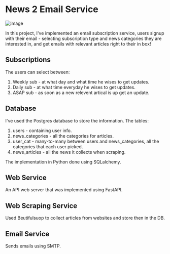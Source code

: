 # News 2 Email Service
![image](https://user-images.githubusercontent.com/57361655/155305933-71ee917e-9901-4cd9-8f6b-e1bcdd68a691.png)

In this project, I've implemented an email subscription service, users signup with their email - selecting subscription type and news categories they are interested in, and get emails with relevant articles right to their in box!

## Subscriptions 
The users can select between:
1. Weekly sub - at what day and what time he wises to get updates.
2. Daily sub - at what time everyday he wises to get updates.
3. ASAP sub - as soon as a new relevent artical is up get an update.


## Database
I've used the Postgres database to store the information.
The tables:
1. users  - containing user info.
2. news_categories - all the categories for articles.
3. user_cat - many-to-many between users and news_categories, all the categories that each user picked.
4. news_articles - all the news it collects when scraping.

The implementation in Python done using SQLalchemy.

## Web Service
An API web server that was implemented using FastAPI.

## Web Scraping Service
Used Beutifulsuop to collect articles from websites and store then in the DB.

## Email Service
Sends emails using SMTP.
